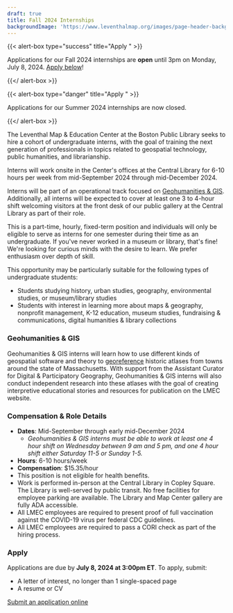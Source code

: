 ```yaml
---
draft: true
title: Fall 2024 Internships
backgroundImage: 'https://www.leventhalmap.org/images/page-header-backgrounds/gallery.jpg'
---
```


{{\< alert-box type="success" title="Apply " >}}

Applications for our Fall 2024 internships are **open** until 3pm on Monday, July 8, 2024. [Apply below](#apply)!

{{\</ alert-box >}}

{{\< alert-box type="danger" title="Apply " >}}

Applications for our Summer 2024 internships are now closed.

{{\</ alert-box >}}

The Leventhal Map & Education Center at the Boston Public Library seeks to hire a cohort of undergraduate interns, with the goal of training the next generation of professionals in topics related to geospatial technology, public humanities, and librarianship.

Interns will work onsite in the Center's offices at the Central Library for 6-10 hours per week from mid-September 2024 through mid-December 2024.

Interns will be part of an operational track focused on [Geohumanities & GIS](#geohumanities--gis). Additionally, all interns will be expected to cover at least one 3 to 4-hour shift welcoming visitors at the front desk of our public gallery at the Central Library as part of their role.

This is a part-time, hourly, fixed-term position and individuals will only be eligible to serve as interns for one semester during their time as an undergraduate. If you've never worked in a museum or library, that's fine! We're looking for curious minds with the desire to learn. We prefer enthusiasm over depth of skill.

This opportunity may be particularly suitable for the following types of undergraduate students:

* Students studying history, urban studies, geography, environmental studies, or museum/library studies
* Students with interest in learning more about maps & geography, nonprofit management, K-12 education, museum studies, fundraising & communications, digital humanities & library collections

### Geohumanities & GIS

Geohumanities & GIS interns will learn how to use different kinds of geospatial software and theory to [georeference](https://www.leventhalmap.org/projects/digital-projects/georeferencing/) historic atlases from towns around the state of Massachusetts. With support from the Assistant Curator for Digital & Participatory Geography, Geohumanities & GIS interns will also conduct independent research into these atlases with the goal of creating interpretive educational stories and resources for publication on the LMEC website.

### Compensation & Role Details

* **Dates**: Mid-September through early mid-December 2024
  * *Geohumanities & GIS interns must be able to work at least one 4 hour shift on Wednesday between 9 am and 5 pm, and one 4 hour shift either Saturday 11-5 or Sunday 1-5.*
* **Hours**: 6-10 hours/week
* **Compensation**: $15.35/hour
* This position is not eligible for health benefits.
* Work is performed in-person at the Central Library in Copley Square. The Library is well-served by public transit. No free facilities for employee parking are available. The Library and Map Center gallery are fully ADA accessible.
* All LMEC employees are required to present proof of full vaccination against the COVID-19 virus per federal CDC guidelines.
* All LMEC employees are required to pass a CORI check as part of the hiring process.

### Apply

Applications are due by **July 8, 2024 at 3:00pm ET**. To apply, submit:

* A letter of interest, no longer than 1 single-spaced page
* A resume or CV

<a href="https://tally.so/r/wgAYVK" class="btn btn-primary-outline">Submit an application online</a>
